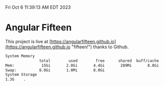 Fri Oct  6 11:39:13 AM EDT 2023

# Angular Fifteen


This project is live at [https://angularfifteen.github.io](https://angularfifteen.github.io "fifteen!") thanks to Github.

```bash
System Memory
               total        used        free      shared  buff/cache   available
Mem:            15Gi       2.0Gi       4.4Gi       289Mi       8.8Gi        12Gi
Swap:          8.0Gi       1.0Mi       8.0Gi
System Storage
1.3G	.
```
```bash
